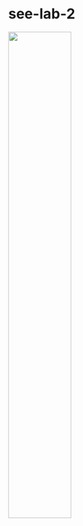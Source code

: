 # see-lab-2

<img src=https://github.com/PEA-bHblE-Pb-P/see-lab-2/assets/45203116/c15d765a-ad52-4304-b312-a8513aed0929 width="50%">
